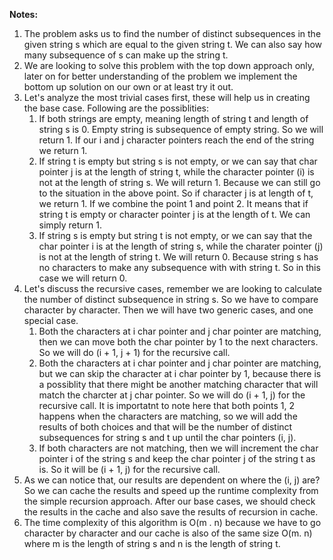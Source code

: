 **Notes:** 

1. The problem asks us to find the number of distinct subsequences in the given string s which are equal to the given string t. We can also say how many subsequence of s can make up the string t.
2. We are looking to solve this problem with the top down approach only, later on for better understanding of the problem we implement the bottom up solution on our own or at least try it out.
3. Let's analyze the most trivial cases first, these will help us in creating the base case. Following are the possiblities:
   1. If both strings are empty, meaning length of string t and length of string s is 0. Empty string is subsequence of empty string. So we will return 1. If our i and j character pointers reach the end of the string we return 1.
   2. If string t is empty but string s is not empty, or we can say that char pointer j is at the length of string t, while the character pointer (i) is not at the length of string s. We will return 1. Because we can still go to the situation in the above point. So if character j is at length of t, we return 1. If we combine the   point 1 and point 2. It means that if string t is empty or character pointer j is at the length of t. We can simply return 1.
   3. If string s is empty but string t is not empty, or we can say that the char pointer i is at the length of string s, while the charater pointer (j) is not at the length of string t. We will return 0. Because string s has no characters to make any subsequence with with string t. So in this case we will return 0.
4. Let's discuss the recursive cases, remember we are looking to calculate the number of distinct subsequence in string s. So we have to compare character by character. Then we will have two generic cases, and one special case.
   1. Both the characters at i char pointer and j char pointer are matching, then we can move both the char pointer by 1 to the next characters. So we will do (i + 1, j + 1) for the recursive call.
   2. Both the characters at i char pointer and j char pointer are matching, but we can skip the character at i char pointer by 1, because there is a possiblity that there might be another matching character that will match the charcter at j char pointer. So we will do (i + 1, j) for the recursive call. It is importatnt to note here that both points 1, 2 happens when the characters are matching, so we will add the results of both choices and that will be the number of distinct subsequences for string s and t up until the char pointers (i, j).
   3. If both characters are not matching, then we will increment the char pointer i of the string s and keep the char pointer j of the string t as is. So it will be (i + 1, j) for the recursive call.
5. As we can notice that, our results are dependent on where the (i, j) are? So we can cache the results and speed up the runtime complexity from the simple recursion approach. After our base cases, we should check the results in the cache and also save the results of recursion in cache.
6. The time complexity of this algorithm is O(m . n) because we have to go character by character and our cache is also of the same size O(m. n) where m is the length of string s and n is the length of string t.
